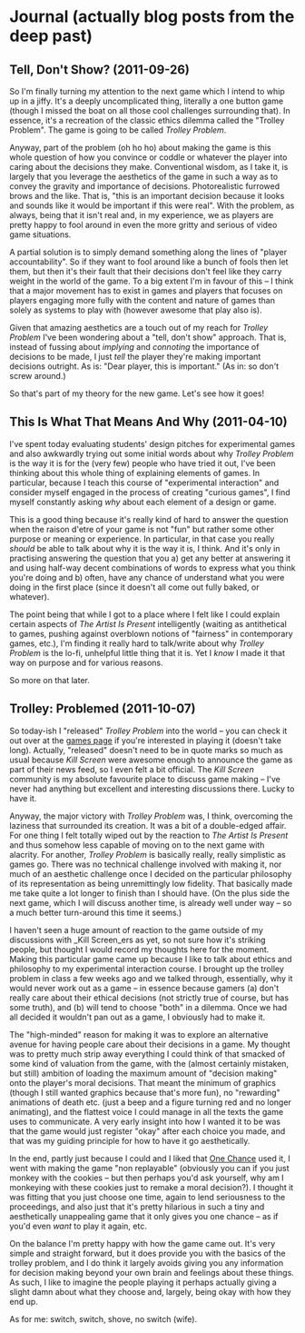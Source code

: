 # Journal (actually blog posts from the deep past)

## Tell, Don't Show? (2011-09-26)

So I'm finally turning my attention to the next game which I intend to whip up in a jiffy. It's a deeply uncomplicated thing, literally a one button game (though I missed the boat on all those cool challenges surrounding that). In essence, it's a recreation of the classic ethics dilemma called the "Trolley Problem". The game is going to be called _Trolley Problem_.

Anyway, part of the problem (oh ho ho) about making the game is this whole question of how you convince or coddle or whatever the player into caring about the decisions they make. Conventional wisdom, as I take it, is largely that you leverage the aesthetics of the game in such a way as to convey the gravity and importance of decisions. Photorealistic furrowed brows and the like. That is, "this is an important decision because it looks and sounds like it would be important if this were real". With the problem, as always, being that it isn't real and, in my experience, we as players are pretty happy to fool around in even the more gritty and serious of video game situations.

A partial solution is to simply demand something along the lines of "player accountability". So if they want to fool around like a bunch of fools then let them, but then it's their fault that their decisions don't feel like they carry weight in the world of the game. To a big extent I'm in favour of this &#8211; I think that a major movement has to exist in games and players that focuses on players engaging more fully with the content and nature of games than solely as systems to play with (however awesome that play also is).

Given that amazing aesthetics are a touch out of my reach for _Trolley Problem_ I've been wondering about a "tell, don't show" approach. That is, instead of fussing about _implying_ and _connoting_ the importance of decisions to be made, I just _tell_ the player they're making important decisions outright. As is: "Dear player, this is important." (As in: so don't screw around.)

So that's part of my theory for the new game. Let's see how it goes!

## This Is What That Means And Why (2011-04-10)

I've spent today evaluating students' design pitches for experimental games and also awkwardly trying out some initial words about why _Trolley Problem_ is the way it is for the (very few) people who have tried it out, I've been thinking about this whole thing of explaining elements of games. In particular, because I teach this course of "experimental interaction" and consider myself engaged in the process of creating "curious games", I find myself constantly asking _why_ about each element of a design or game.

This is a good thing because it's really kind of hard to answer the question when the raison d'etre of your game is not "fun" but rather some other purpose or meaning or experience. In particular, in that case you really _should_ be able to talk about why it is the way it is, I think. And it's only in practising answering the question that you a) get any better at answering it and using half-way decent combinations of words to express what you think you're doing and b) often, have any chance of understand what you were doing in the first place (since it doesn't all come out fully baked, or whatever).

The point being that while I got to a place where I felt like I could explain certain aspects of _The Artist Is Present_ intelligently (waiting as antithetical to games, pushing against overblown notions of "fairness" in contemporary games, etc.), I'm finding it really hard to talk/write about why _Trolley Problem_ is the lo-fi, unhelpful little thing that it is. Yet I _know_ I made it that way on purpose and for various reasons.

So more on that later.

## Trolley: Problemed (2011-10-07)

So today-ish I "released" _Trolley Problem_ into the world &#8211; you can check it out over at the [games page](http://www.pippinbarr.com/games/) if you're interested in playing it (doesn't take long). Actually, "released" doesn't need to be in quote marks so much as usual because _Kill Screen_ were awesome enough to announce the game as part of their news feed, so I even felt a bit official. The _Kill Screen_ community is my absolute favourite place to discuss game making &#8211; I've never had anything but excellent and interesting discussions there. Lucky to have it.

Anyway, the major victory with _Trolley Problem_ was, I think, overcoming the laziness that surrounded its creation. It was a bit of a double-edged affair. For one thing I felt totally wiped out by the reaction to _The Artist Is Present_ and thus somehow less capable of moving on to the next game with alacrity. For another, _Trolley Problem_ is basically really, really simplistic as games go. There was no technical challenge involved with making it, nor much of an aesthetic challenge once I decided on the particular philosophy of its representation as being unremittingly low fidelity. That basically made me take quite a lot longer to finish than I should have. (On the plus side the next game, which I will discuss another time, is already well under way &#8211; so a much better turn-around this time it seems.)

I haven't seen a huge amount of reaction to the game outside of my discussions with _Kill Screen_ers as yet, so not sure how it's striking people, but thought I would record my thoughts here for the moment. Making this particular game came up because I like to talk about ethics and philosophy to my experimental interaction course. I brought up the trolley problem in class a few weeks ago and we talked through, essentially, why it would never work out as a game &#8211; in essence because gamers (a) don't really care about their ethical decisions (not strictly true of course, but has some truth), and (b) will tend to choose "both" in a dilemma. Once we had all decided it wouldn't pan out as a game, I obviously had to make it.

The "high-minded" reason for making it was to explore an alternative avenue for having people care about their decisions in a game. My thought was to pretty much strip away everything I could think of that smacked of some kind of valuation from the game, with the (almost certainly mistaken, but still) ambition of loading the maximum amount of "decision making" onto the player's moral decisions. That meant the minimum of graphics (though I still wanted graphics because that's more fun), no "rewarding" animations of death etc. (just a beep and a figure turning red and no longer animating), and the flattest voice I could manage in all the texts the game uses to communicate. A very early insight into how I wanted it to be was that the game would just register "okay" after each choice you made, and that was my guiding principle for how to have it go aesthetically.

In the end, partly just because I could and I liked that [One Chance](http://www.newgrounds.com/portal/view/555181) used it, I went with making the game "non replayable" (obviously you can if you just monkey with the cookies &#8211; but then perhaps you'd ask yourself, why am I monkeying with these cookies just to remake a moral decision?). I thought it was fitting that you just choose one time, again to lend seriousness to the proceedings, and also just that it's pretty hilarious in such a tiny and aesthetically unappealing game that it only gives you one chance &#8211; as if you'd even _want_ to play it again, etc.

On the balance I'm pretty happy with how the game came out. It's very simple and straight forward, but it does provide you with the basics of the trolley problem, and I do think it largely avoids giving you any information for decision making beyond your own brain and feelings about these things. As such, I like to imagine the people playing it perhaps actually giving a slight damn about what they choose and, largely, being okay with how they end up.

As for me: switch, switch, shove, no switch (wife).
